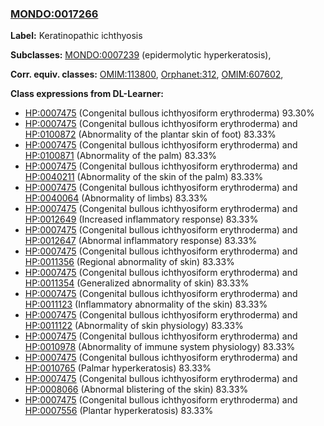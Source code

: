 
### [MONDO:0017266](http://purl.obolibrary.org/obo/MONDO_0017266)
**Label:** Keratinopathic ichthyosis

**Subclasses:** [MONDO:0007239](http://purl.obolibrary.org/obo/MONDO_0007239) (epidermolytic hyperkeratosis), 

**Corr. equiv. classes:** [OMIM:113800](http://purl.obolibrary.org/obo/OMIM_113800), [Orphanet:312](http://www.orpha.net/ORDO/Orphanet_312), [OMIM:607602](http://purl.obolibrary.org/obo/OMIM_607602), 

**Class expressions from DL-Learner:**

- [HP:0007475](http://purl.obolibrary.org/obo/HP_0007475) (Congenital bullous ichthyosiform erythroderma) 93.30%
- [HP:0007475](http://purl.obolibrary.org/obo/HP_0007475) (Congenital bullous ichthyosiform erythroderma) and [HP:0100872](http://purl.obolibrary.org/obo/HP_0100872) (Abnormality of the plantar skin of foot) 83.33%
- [HP:0007475](http://purl.obolibrary.org/obo/HP_0007475) (Congenital bullous ichthyosiform erythroderma) and [HP:0100871](http://purl.obolibrary.org/obo/HP_0100871) (Abnormality of the palm) 83.33%
- [HP:0007475](http://purl.obolibrary.org/obo/HP_0007475) (Congenital bullous ichthyosiform erythroderma) and [HP:0040211](http://purl.obolibrary.org/obo/HP_0040211) (Abnormality of the skin of the palm) 83.33%
- [HP:0007475](http://purl.obolibrary.org/obo/HP_0007475) (Congenital bullous ichthyosiform erythroderma) and [HP:0040064](http://purl.obolibrary.org/obo/HP_0040064) (Abnormality of limbs) 83.33%
- [HP:0007475](http://purl.obolibrary.org/obo/HP_0007475) (Congenital bullous ichthyosiform erythroderma) and [HP:0012649](http://purl.obolibrary.org/obo/HP_0012649) (Increased inflammatory response) 83.33%
- [HP:0007475](http://purl.obolibrary.org/obo/HP_0007475) (Congenital bullous ichthyosiform erythroderma) and [HP:0012647](http://purl.obolibrary.org/obo/HP_0012647) (Abnormal inflammatory response) 83.33%
- [HP:0007475](http://purl.obolibrary.org/obo/HP_0007475) (Congenital bullous ichthyosiform erythroderma) and [HP:0011356](http://purl.obolibrary.org/obo/HP_0011356) (Regional abnormality of skin) 83.33%
- [HP:0007475](http://purl.obolibrary.org/obo/HP_0007475) (Congenital bullous ichthyosiform erythroderma) and [HP:0011354](http://purl.obolibrary.org/obo/HP_0011354) (Generalized abnormality of skin) 83.33%
- [HP:0007475](http://purl.obolibrary.org/obo/HP_0007475) (Congenital bullous ichthyosiform erythroderma) and [HP:0011123](http://purl.obolibrary.org/obo/HP_0011123) (Inflammatory abnormality of the skin) 83.33%
- [HP:0007475](http://purl.obolibrary.org/obo/HP_0007475) (Congenital bullous ichthyosiform erythroderma) and [HP:0011122](http://purl.obolibrary.org/obo/HP_0011122) (Abnormality of skin physiology) 83.33%
- [HP:0007475](http://purl.obolibrary.org/obo/HP_0007475) (Congenital bullous ichthyosiform erythroderma) and [HP:0010978](http://purl.obolibrary.org/obo/HP_0010978) (Abnormality of immune system physiology) 83.33%
- [HP:0007475](http://purl.obolibrary.org/obo/HP_0007475) (Congenital bullous ichthyosiform erythroderma) and [HP:0010765](http://purl.obolibrary.org/obo/HP_0010765) (Palmar hyperkeratosis) 83.33%
- [HP:0007475](http://purl.obolibrary.org/obo/HP_0007475) (Congenital bullous ichthyosiform erythroderma) and [HP:0008066](http://purl.obolibrary.org/obo/HP_0008066) (Abnormal blistering of the skin) 83.33%
- [HP:0007475](http://purl.obolibrary.org/obo/HP_0007475) (Congenital bullous ichthyosiform erythroderma) and [HP:0007556](http://purl.obolibrary.org/obo/HP_0007556) (Plantar hyperkeratosis) 83.33%


